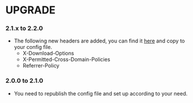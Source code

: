 # UPGRADE

### 2.1.x to 2.2.0

- The following new headers are added, you can find it [here](https://github.com/BePsvPT/laravel-security-header/blob/655c007418ac03bb56e152f5f5bfe6f7117a964b/config/security-header.php) and copy to your config file.
  - X-Download-Options
  - X-Permitted-Cross-Domain-Policies
  - Referrer-Policy

### 2.0.0 to 2.1.0

- You need to republish the config file and set up according to your need.
